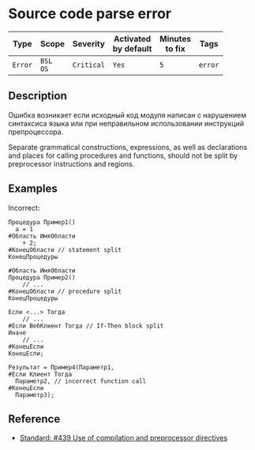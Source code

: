 # Source code parse error

Type | Scope | Severity | Activated<br>by default | Minutes<br>to fix | Tags
--- | --- | --- | --- | --- | ---
`Error` | `BSL`<br>`OS` | `Critical` | `Yes` | `5` | `error`

<!-- Блоки выше заполняются автоматически, не трогать -->

## Description

Ошибка возникает если исходный код модуля написан с нарушением синтаксиса языка или при неправильном использовании инструкций препроцессора.

Separate grammatical constructions, expressions, as well as declarations and places for calling procedures and functions, should not be split by preprocessor instructions and regions.

## Examples

Incorrect:

```bsl
Процедура Пример1()
  а = 1
#Область ИмяОбласти
    + 2;
#КонецОбласти // statement split
КонецПроцедуры

#Область ИмяОбласти
Процедура Пример2()
    // ...
#КонецОбласти // procedure split
КонецПроцедуры

Если <...> Тогда
    // ...
#Если ВебКлиент Тогда // If-Then block split
Иначе
    // ...
#КонецЕсли
КонецЕсли;

Результат = Пример4(Параметр1, 
#Если Клиент Тогда
  Параметр2, // incorrect function call
#КонецЕсли
  Параметр3);
```

## Reference

- [Standard: #439 Use of compilation and preprocessor directives](https://its.1c.ru/db/v8std#content:439:hdoc)
